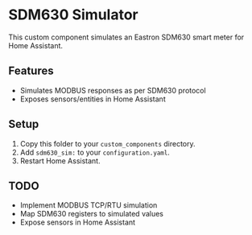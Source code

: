 # SDM630 Simulator

This custom component simulates an Eastron SDM630 smart meter for Home Assistant.

## Features
- Simulates MODBUS responses as per SDM630 protocol
- Exposes sensors/entities in Home Assistant

## Setup
1. Copy this folder to your `custom_components` directory.
2. Add `sdm630_sim:` to your `configuration.yaml`.
3. Restart Home Assistant.

## TODO
- Implement MODBUS TCP/RTU simulation
- Map SDM630 registers to simulated values
- Expose sensors in Home Assistant

